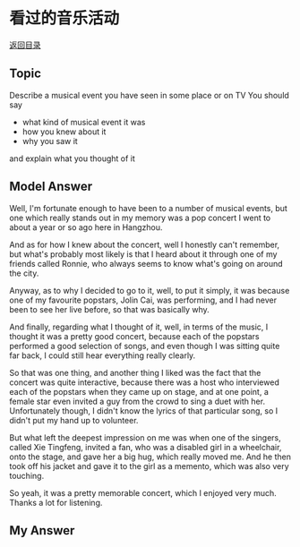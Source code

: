 # 看过的音乐活动
[返回目录](README.md)
## Topic
Describe a musical event you have seen in some place or on TV You should say
- what kind of musical event it was
- how you knew about it
- why you saw it

and explain what you thought of it
## Model Answer
Well, I'm fortunate enough to have been to a number of musical events, but one which really stands out in my memory was a pop concert I went to about a year or so ago here in Hangzhou.

And as for how I knew about the concert, well I honestly can't remember, but what's probably most likely is that I heard about it through one of my friends called Ronnie, who always seems to know what's going on around the city.

Anyway, as to why I decided to go to it, well, to put it simply, it was because one of my favourite popstars, Jolin Cai, was performing, and I had never been to see her live before, so that was basically why.

And finally, regarding what I thought of it, well, in terms of the music, I thought it was a pretty good concert, because each of the popstars performed a good selection of songs, and even though I was sitting quite far back, I could still hear everything really clearly.

So that was one thing, and another thing I liked was the fact that the concert was quite interactive, because there was a host who interviewed each of the popstars when they came up on stage, and at one point, a female star even invited a guy from the crowd to sing a duet with her. Unfortunately though, I didn't know the lyrics of that particular song, so I didn't put my hand up to volunteer.

But what left the deepest impression on me was when one of the singers, called Xie Tingfeng, invited a fan, who was a disabled girl in a wheelchair, onto the stage, and gave her a big hug, which really moved me. And he then took off his jacket and gave it to the girl as a memento, which was also very touching.

So yeah, it was a pretty memorable concert, which I enjoyed very much. Thanks a lot for listening.
## My Answer


